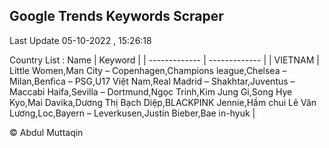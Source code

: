 

## Google Trends Keywords Scraper 
 
Last Update 05-10-2022 , 15:26:18

Country List :
 Name  | Keyword |
| ------------- | ------------- |
| VIETNAM | Little Women,Man City – Copenhagen,Champions league,Chelsea – Milan,Benfica – PSG,U17 Việt Nam,Real Madrid – Shakhtar,Juventus – Maccabi Haifa,Sevilla – Dortmund,Ngọc Trinh,Kim Jung Gi,Song Hye Kyo,Mai Davika,Dương Thị Bạch Diệp,BLACKPINK Jennie,Hầm chui Lê Văn Lương,Loc,Bayern – Leverkusen,Justin Bieber,Bae in-hyuk |



© Abdul Muttaqin 
